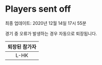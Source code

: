 # Players sent off
최종 업데이트: 2020년 12월 14일 17시 55분


경기 중 오류가 발생하는 경우 자동으로 퇴장됩니다.


| 퇴장된 참가자 |
|:---:|
| L-HK |